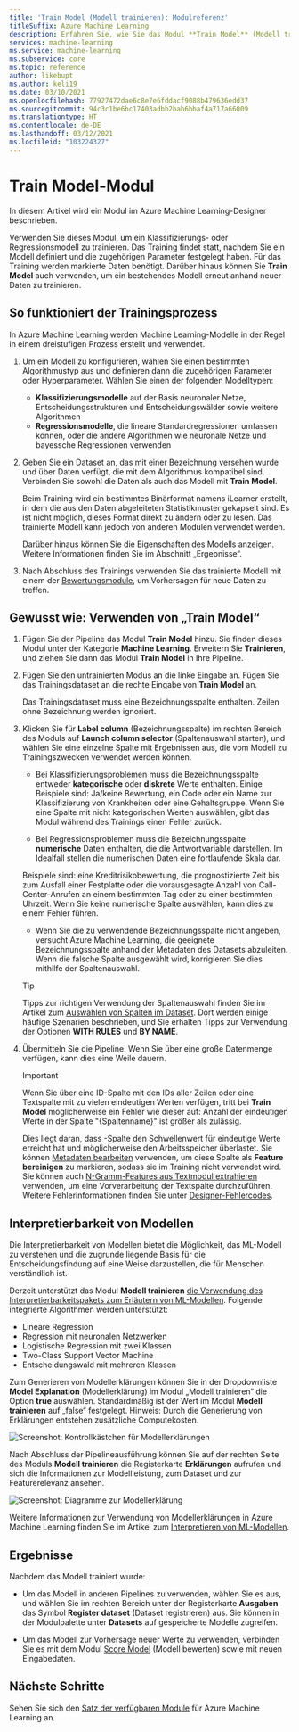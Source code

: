 ```yaml
---
title: 'Train Model (Modell trainieren): Modulreferenz'
titleSuffix: Azure Machine Learning
description: Erfahren Sie, wie Sie das Modul **Train Model** (Modell trainieren) in Azure Machine Learning zum Trainieren eines Klassifizierungs- oder Regressionsmodells verwenden.
services: machine-learning
ms.service: machine-learning
ms.subservice: core
ms.topic: reference
author: likebupt
ms.author: keli19
ms.date: 03/10/2021
ms.openlocfilehash: 77927472dae6c8e7e6fddacf9088b479636edd37
ms.sourcegitcommit: 94c3c1be6bc17403adbb2bab6bbaf4a717a66009
ms.translationtype: HT
ms.contentlocale: de-DE
ms.lasthandoff: 03/12/2021
ms.locfileid: "103224327"
---
```

# <a name="train-model-module"></a>Train Model-Modul

In diesem Artikel wird ein Modul im Azure Machine Learning-Designer beschrieben.

Verwenden Sie dieses Modul, um ein Klassifizierungs- oder Regressionsmodell zu trainieren. Das Training findet statt, nachdem Sie ein Modell definiert und die zugehörigen Parameter festgelegt haben. Für das Training werden markierte Daten benötigt. Darüber hinaus können Sie **Train Model** auch verwenden, um ein bestehendes Modell erneut anhand neuer Daten zu trainieren. 

## <a name="how-the-training-process-works"></a>So funktioniert der Trainingsprozess

In Azure Machine Learning werden Machine Learning-Modelle in der Regel in einem dreistufigen Prozess erstellt und verwendet. 

1. Um ein Modell zu konfigurieren, wählen Sie einen bestimmten Algorithmustyp aus und definieren dann die zugehörigen Parameter oder Hyperparameter. Wählen Sie einen der folgenden Modelltypen: 

    + **Klassifizierungsmodelle** auf der Basis neuronaler Netze, Entscheidungsstrukturen und Entscheidungswälder sowie weitere Algorithmen
    + **Regressionsmodelle**, die lineare Standardregressionen umfassen können, oder die andere Algorithmen wie neuronale Netze und bayessche Regressionen verwenden  

2. Geben Sie ein Dataset an, das mit einer Bezeichnung versehen wurde und über Daten verfügt, die mit dem Algorithmus kompatibel sind. Verbinden Sie sowohl die Daten als auch das Modell mit **Train Model**.

    Beim Training wird ein bestimmtes Binärformat namens iLearner erstellt, in dem die aus den Daten abgeleiteten Statistikmuster gekapselt sind. Es ist nicht möglich, dieses Format direkt zu ändern oder zu lesen. Das trainierte Modell kann jedoch von anderen Modulen verwendet werden. 
    
    Darüber hinaus können Sie die Eigenschaften des Modells anzeigen. Weitere Informationen finden Sie im Abschnitt „Ergebnisse“.

3. Nach Abschluss des Trainings verwenden Sie das trainierte Modell mit einem der [Bewertungsmodule](./score-model.md), um Vorhersagen für neue Daten zu treffen.

## <a name="how-to-use-train-model"></a>Gewusst wie: Verwenden von „Train Model“ 
    
1. Fügen Sie der Pipeline das Modul **Train Model** hinzu.  Sie finden dieses Modul unter der Kategorie **Machine Learning**. Erweitern Sie **Trainieren**, und ziehen Sie dann das Modul **Train Model** in Ihre Pipeline.
  
1.  Fügen Sie den untrainierten Modus an die linke Eingabe an. Fügen Sie das Trainingsdataset an die rechte Eingabe von **Train Model** an.

    Das Trainingsdataset muss eine Bezeichnungsspalte enthalten. Zeilen ohne Bezeichnung werden ignoriert.
  
1.  Klicken Sie für **Label column** (Bezeichnungsspalte) im rechten Bereich des Moduls auf **Launch column selector** (Spaltenauswahl starten), und wählen Sie eine einzelne Spalte mit Ergebnissen aus, die vom Modell zu Trainingszwecken verwendet werden können.
  
    - Bei Klassifizierungsproblemen muss die Bezeichnungsspalte entweder **kategorische** oder **diskrete** Werte enthalten. Einige Beispiele sind: Ja/keine Bewertung, ein Code oder ein Name zur Klassifizierung von Krankheiten oder eine Gehaltsgruppe.  Wenn Sie eine Spalte mit nicht kategorischen Werten auswählen, gibt das Modul während des Trainings einen Fehler zurück.
  
    -   Bei Regressionsproblemen muss die Bezeichnungsspalte **numerische** Daten enthalten, die die Antwortvariable darstellen. Im Idealfall stellen die numerischen Daten eine fortlaufende Skala dar. 
    
    Beispiele sind: eine Kreditrisikobewertung, die prognostizierte Zeit bis zum Ausfall einer Festplatte oder die vorausgesagte Anzahl von Call-Center-Anrufen an einem bestimmten Tag oder zu einer bestimmten Uhrzeit.  Wenn Sie keine numerische Spalte auswählen, kann dies zu einem Fehler führen.
  
    -   Wenn Sie die zu verwendende Bezeichnungsspalte nicht angeben, versucht Azure Machine Learning, die geeignete Bezeichnungsspalte anhand der Metadaten des Datasets abzuleiten. Wenn die falsche Spalte ausgewählt wird, korrigieren Sie dies mithilfe der Spaltenauswahl.
  
    > [!TIP] 
    > Tipps zur richtigen Verwendung der Spaltenauswahl finden Sie im Artikel zum [Auswählen von Spalten im Dataset](./select-columns-in-dataset.md). Dort werden einige häufige Szenarien beschrieben, und Sie erhalten Tipps zur Verwendung der Optionen **WITH RULES** und **BY NAME**.
  
1.  Übermitteln Sie die Pipeline. Wenn Sie über eine große Datenmenge verfügen, kann dies eine Weile dauern.

    > [!IMPORTANT] 
    > Wenn Sie über eine ID-Spalte mit den IDs aller Zeilen oder eine Textspalte mit zu vielen eindeutigen Werten verfügen, tritt bei **Train Model** möglicherweise ein Fehler wie dieser auf: Anzahl der eindeutigen Werte in der Spalte "{Spaltenname}" ist größer als zulässig.
    >
    > Dies liegt daran, dass -Spalte den Schwellenwert für eindeutige Werte erreicht hat und möglicherweise den Arbeitsspeicher überlastet. Sie können [Metadaten bearbeiten](edit-metadata.md) verwenden, um diese Spalte als **Feature bereinigen** zu markieren, sodass sie im Training nicht verwendet wird. Sie können auch [N-Gramm-Features aus Textmodul extrahieren](extract-n-gram-features-from-text.md) verwenden, um eine Vorverarbeitung der Textspalte durchzuführen. Weitere Fehlerinformationen finden Sie unter [Designer-Fehlercodes](././designer-error-codes.md).

## <a name="model-interpretability"></a>Interpretierbarkeit von Modellen

Die Interpretierbarkeit von Modellen bietet die Möglichkeit, das ML-Modell zu verstehen und die zugrunde liegende Basis für die Entscheidungsfindung auf eine Weise darzustellen, die für Menschen verständlich ist.

Derzeit unterstützt das Modul **Modell trainieren** [die Verwendung des Interpretierbarkeitspakets zum Erläutern von ML-Modellen](https://docs.microsoft.com/azure/machine-learning/how-to-machine-learning-interpretability-aml#generate-feature-importance-values-via-remote-runs). Folgende integrierte Algorithmen werden unterstützt:

- Lineare Regression
- Regression mit neuronalen Netzwerken
- Logistische Regression mit zwei Klassen
- Two-Class Support Vector Machine
- Entscheidungswald mit mehreren Klassen

Zum Generieren von Modellerklärungen können Sie in der Dropdownliste **Model Explanation** (Modellerklärung) im Modul „Modell trainieren“ die Option **true** auswählen. Standardmäßig ist der Wert im Modul **Modell trainieren** auf „false“ festgelegt. Hinweis: Durch die Generierung von Erklärungen entstehen zusätzliche Computekosten.

![Screenshot: Kontrollkästchen für Modellerklärungen](./media/module/train-model-explanation-checkbox.png)

Nach Abschluss der Pipelineausführung können Sie auf der rechten Seite des Moduls **Modell trainieren** die Registerkarte **Erklärungen** aufrufen und sich die Informationen zur Modellleistung, zum Dataset und zur Featurerelevanz ansehen.

![Screenshot: Diagramme zur Modellerklärung](./media/module/train-model-explanations-tab.gif)

Weitere Informationen zur Verwendung von Modellerklärungen in Azure Machine Learning finden Sie im Artikel zum [Interpretieren von ML-Modellen](https://docs.microsoft.com/azure/machine-learning/how-to-machine-learning-interpretability-aml#generate-feature-importance-values-via-remote-runs).

## <a name="results"></a>Ergebnisse

Nachdem das Modell trainiert wurde:


+ Um das Modell in anderen Pipelines zu verwenden, wählen Sie es aus, und wählen Sie im rechten Bereich unter der Registerkarte **Ausgaben** das Symbol **Register dataset** (Dataset registrieren) aus. Sie können in der Modulpalette unter **Datasets** auf gespeicherte Modelle zugreifen.

+ Um das Modell zur Vorhersage neuer Werte zu verwenden, verbinden Sie es mit dem Modul [Score Model](./score-model.md) (Modell bewerten) sowie mit neuen Eingabedaten.


## <a name="next-steps"></a>Nächste Schritte

Sehen Sie sich den [Satz der verfügbaren Module](module-reference.md) für Azure Machine Learning an. 